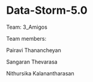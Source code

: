 # Data-Storm-5.0

Team: 3_Amigos

Team members:

Pairavi Thanancheyan

Sangaran Thevarasa

Nithursika Kalanantharasan
